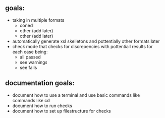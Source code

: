 ## goals:
- taking in multiple formats
    - coned
    - other (add later)
    - other (add later)
- automatically generate xsl skelletons and pottentially other formats later
- check mode that checks for discrepencies with pottentiall results for each case being:
    - all passed
    - see warnings
    - see fails

## documentation goals:
- document how to use a terminal and use basic commands like commands like cd
- document how to run checks
- document how to set up filestructure for checks
